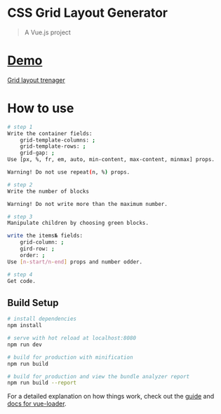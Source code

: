 # CSS Grid Layout Generator

> A Vue.js project

# [Demo](https://css-grid-generator.firebaseapp.com/)
[Grid layout trenager](https://css-grid-generator.firebaseapp.com/)

# How to use

``` bash
# step 1
Write the container fields:
	grid-template-columns: ;
	grid-template-rows: ;
	grid-gap: ;
Use [px, %, fr, em, auto, min-content, max-content, minmax] props.

Warning! Do not use repeat(n, %) props.

# step 2
Write the number of blocks

Warning! Do not write more than the maximum number.

# step 3
Manipulate children by choosing green blocks.

write the items№ fields:
	grid-column: ;
	gird-row: ;
	order: ;
Use [n-start/n-end] props and number odder.

# step 4 
Get code.
```

## Build Setup

``` bash
# install dependencies
npm install

# serve with hot reload at localhost:8080
npm run dev

# build for production with minification
npm run build

# build for production and view the bundle analyzer report
npm run build --report
```

For a detailed explanation on how things work, check out the [guide](http://vuejs-templates.github.io/webpack/) and [docs for vue-loader](http://vuejs.github.io/vue-loader).
